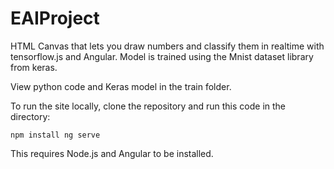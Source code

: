 # EAIProject

HTML Canvas that lets you draw numbers and classify them in realtime with tensorflow.js and Angular. Model is trained using the Mnist dataset library from keras.

View python code and Keras model in the train folder.

To run the site locally, clone the repository and run this code in the directory:

`npm install
ng serve`

This requires Node.js and Angular to be installed.
